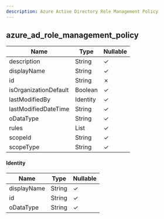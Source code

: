 ```yaml
---
description: Azure Active Directory Role Management Policy
---
```

azure_ad_role_management_policy
-------------------------------

| **Name**              | **Type**   | **Nullable** |
| --------------------- | ---------- | ------------ |
| description           | String     | &check;      |
| displayName           | String     | &check;      |
| id                    | String     | &cross;      |
| isOrganizationDefault | Boolean    | &check;      |
| lastModifiedBy        | Identity   | &check;      |
| lastModifiedDateTime  | String     | &check;      |
| oDataType             | String     | &check;      |
| rules                 | List<JSON> | &check;      |
| scopeId               | String     | &check;      |
| scopeType             | String     | &check;      |

#### Identity
| **Name**    | **Type** | **Nullable** |
| ----------- | -------- | ------------ |
| displayName | String   | &check;      |
| id          | String   | &check;      |
| oDataType   | String   | &check;      |
